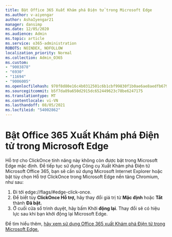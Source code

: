 ```yaml
---
title: Bật Office 365 Xuất Khám phá Điện tử trong Microsoft Edge
ms.author: v-aiyengar
author: AshaIyengar21
manager: dansimp
ms.date: 12/05/2020
ms.audience: Admin
ms.topic: article
ms.service: o365-administration
ROBOTS: NOINDEX, NOFOLLOW
localization_priority: Normal
ms.collection: Admin_O365
ms.custom:
- "9003878"
- "6930"
- "11694"
- "9006005"
ms.openlocfilehash: 970f8d80e16c4b0312501c6b1cbf99830f1b0ae6ae8aedfb679ca2cbd9709112
ms.sourcegitcommit: b5f7da89a650d2915dc652449623c78be6247175
ms.translationtype: MT
ms.contentlocale: vi-VN
ms.lasthandoff: 08/05/2021
ms.locfileid: "54002862"
---
```

# <a name="enable-office-365-ediscovery-export-tool-in-microsoft-edge"></a>Bật Office 365 Xuất Khám phá Điện tử trong Microsoft Edge

Hỗ trợ cho ClickOnce tính năng này không còn được bật trong Microsoft Edge mặc định. Để tiếp tục sử dụng Công cụ Xuất Khám phá Điện tử Microsoft Office 365, bạn sẽ cần sử dụng Microsoft Internet Explorer hoặc bật tùy chọn Hỗ trợ ClickOnce trong Microsoft Edge nền tảng Chromium, như sau:

1. Đi tới edge://flags/#edge-click-once.
1. Để biết tùy **ClickOnce Hỗ trợ,** hãy thay đổi giá trị từ **Mặc định** hoặc **Tắt** thành **Đã bật.**
1. Ở cuối cửa sổ trình duyệt, hãy bấm Khởi **động lại**. Thay đổi sẽ có hiệu lực sau khi bạn khởi động lại Microsoft Edge.

Để tìm hiểu thêm, [hãy xem sử dụng Office 365 xuất Khám phá Điện tử trong Microsoft Edge.](https://go.microsoft.com/fwlink/?linkid=2111611)
